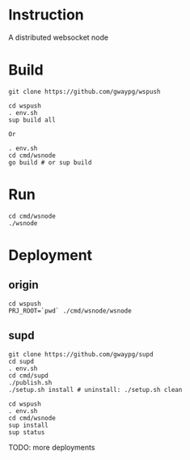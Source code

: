 # Instruction
A distributed websocket node 

# Build
```
git clone https://github.com/gwaypg/wspush

cd wspush
. env.sh
sup build all

Or

. env.sh
cd cmd/wsnode
go build # or sup build
```

# Run
```
cd cmd/wsnode
./wsnode
```

# Deployment

## origin
```
cd wspush
PRJ_ROOT=`pwd` ./cmd/wsnode/wsnode
```

## supd
```
git clone https://github.com/gwaypg/supd
cd supd
. env.sh
cd cmd/supd
./publish.sh
./setup.sh install # uninstall: ./setup.sh clean 

cd wspush
. env.sh
cd cmd/wsnode
sup install
sup status
```

TODO: more deployments

